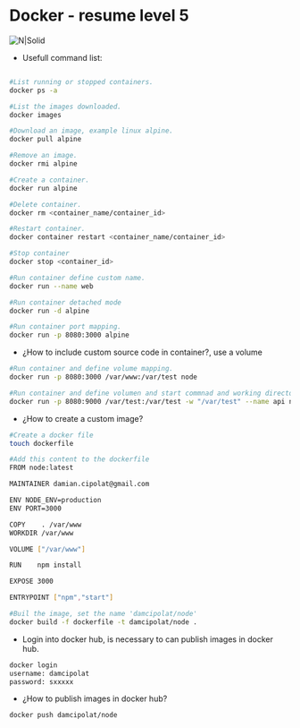 # Docker - resume level 5

![N|Solid](https://www.openshift.org/img/logo-docker-h.svg)

- Usefull command list:

```sh

#List running or stopped containers.
docker ps -a

#List the images downloaded.
docker images

#Download an image, example linux alpine.
docker pull alpine

#Remove an image.
docker rmi alpine

#Create a container.
docker run alpine

#Delete container.
docker rm <container_name/container_id>

#Restart container.
docker container restart <container_name/container_id>

#Stop container
docker stop <container_id>

#Run container define custom name.
docker run --name web

#Run container detached mode
docker run -d alpine

#Run container port mapping.
docker run -p 8080:3000 alpine
```
- ¿How to include custom source code in container?, use a volume

```sh
#Run container and define volume mapping.
docker run -p 8080:3000 /var/www:/var/test node

#Run container and define volumen and start commnad and working directory
docker run -p 8080:9000 /var/test:/var/test -w "/var/test" --name api node npm start
```
- ¿How to create a custom image?

```sh
#Create a docker file
touch dockerfile

#Add this content to the dockerfile
FROM node:latest

MAINTAINER damian.cipolat@gmail.com

ENV NODE_ENV=production
ENV PORT=3000

COPY    . /var/www
WORKDIR /var/www

VOLUME ["/var/www"]

RUN    npm install

EXPOSE 3000

ENTRYPOINT ["npm","start"]

#Buil the image, set the name 'damcipolat/node'
docker build -f dockerfile -t damcipolat/node .
```
- Login into docker hub, is necessary to can publish images in docker hub.

```sh
docker login
username: damcipolat
password: sxxxxx
```
- ¿How to publish images in docker hub?

```sh
docker push damcipolat/node
```
